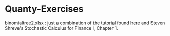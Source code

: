 # Quanty-Exercises

binomialtree2.xlsx : just a combination of the tutorial found [here](https://www.macroption.com/binomial-trees-excel/) and Steven Shreve's Stochastic Calculus for Finance I, Chapter 1.
